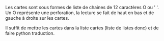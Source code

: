 Les cartes sont sous formes de liste de chaines de 12 caractères O ou ' '. Un O représente une perforation, la lecture se fait de haut en bas et de gauche à droite sur les cartes.

Il suffit de mettre les cartes dans la liste cartes (liste de listes donc) et de faire python traduction.
